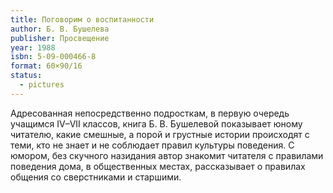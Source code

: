```yaml
---
title: Поговорим о воспитанности
author: Б. В. Бушелева
publisher: Просвещение
year: 1988
isbn: 5-09-000466-8
format: 60×90/16
status:
  - pictures
---
```


Адресованная непосредственно подросткам, в первую очередь учащимся IV–VII классов, книга Б. В. Бушелевой показывает юному читателю, какие смешные, а порой и грустные истории происходят с теми, кто не знает и не соблюдает правил культуры поведения. С юмором, без скучного назидания автор знакомит читателя с правилами поведения дома, в общественных местах, рассказывает о правилах общения со сверстниками и старшими.
